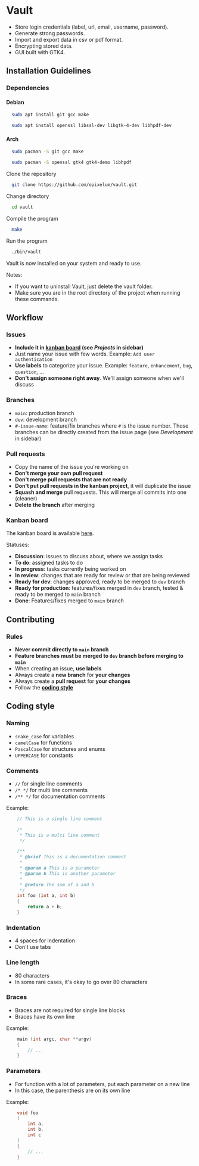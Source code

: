# Vault

- Store login credentials (label, url, email, username, password).
- Generate strong passwords.
- Import and export data in csv or pdf format.
- Encrypting stored data.
- GUI built with GTK4.

## Installation Guidelines

### Dependencies

#### Debian

```bash
  sudo apt install git gcc make
```

```bash
  sudo apt install openssl libssl-dev libgtk-4-dev libhpdf-dev
```

#### Arch

```bash
  sudo pacman -S git gcc make
```

```bash
  sudo pacman -S openssl gtk4 gtk4-demo libhpdf
```

Clone the repository

```bash
  git clone https://github.com/opixelum/vault.git
```

Change directory

```bash
  cd vault
```

Compile the program

```bash
  make
```

Run the program

```bash
  ./bin/vault
```

Vault is now installed on your system and ready to use.

Notes:

- If you want to uninstall Vault, just delete the vault folder.
- Make sure you are in the root directory of the project when running these commands.

## Workflow

### Issues

- **Include it in [kanban board](#kanban-board) (see _Projects_ in sidebar)**
- Just name your issue with few words. Example: `Add user authentication`
- **Use labels** to categorize your issue. Example: `feature`, `enhancement`,
  `bug`, `question`, ...
- **Don't assign someone right away**. We'll assign someone when we'll discuss

### Branches

- `main`: production branch
- `dev`: development branch
- `#-issue-name`: feature/fix branches where `#` is the issue number. Those
  branches can be directly created from the issue page (see _Development_
  in sidebar)

### Pull requests

- Copy the name of the issue you're working on
- **Don't merge your own pull request**
- **Don't merge pull requests that are not ready**
- **Don't put pull requests in the kanban project**, it will duplicate the
  issue
- **Squash and merge** pull requests. This will merge all commits into one
  (cleaner)
- **Delete the branch** after merging

### Kanban board

The kanban board is available [here](https://github.com/users/opixelum/projects/9/).

Statuses:

- **Discussion**: issues to discuss about, where we assign tasks
- **To do**: assigned tasks to do
- **In progress**: tasks currently being worked on
- **In review**: changes that are ready for review or that are being reviewed
- **Ready for dev**: changes approved, ready to be merged to `dev` branch
- **Ready for production**: features/fixes merged in `dev` branch, tested &
  ready to be merged to `main` branch
- **Done**: Features/fixes merged to `main` branch

## Contributing

### Rules

- **Never commit directly to `main` branch**
- **Feature branches must be merged to `dev` branch before merging to `main`**
- When creating an issue, **use labels**
- Always create a **new branch** for **your changes**
- Always create a **pull request** for **your changes**
- Follow the **[coding style](#coding-style)**

## Coding style

### Naming

- `snake_case` for variables
- `camelCase` for functions
- `PascalCase` for structures and enums
- `UPPERCASE` for constants

### Comments

- `//` for single line comments
- `/* */` for multi line comments
- `/** */` for documentation comments

Example:

```c
    // This is a single line comment

    /*
     * This is a multi line comment
     */

    /**
     * @brief This is a documentation comment
     *
     * @param a This is a parameter
     * @param b This is another parameter
     *
     * @return The sum of a and b
     */
    int foo (int a, int b)
    {
        return a + b;
    }
```

### Indentation

- 4 spaces for indentation
- Don't use tabs

### Line length

- 80 characters
- In some rare cases, it's okay to go over 80 characters

### Braces

- Braces are not required for single line blocks
- Braces have its own line

Example:

```c
    main (int argc, char **argv)
    {
        // ...
    }
```

### Parameters

- For function with a lot of parameters, put each parameter on a new line
- In this case, the parenthesis are on its own line

Example:

```c
    void foo
    (
        int a,
        int b,
        int c
    )
    {
        // ...
    }
```
